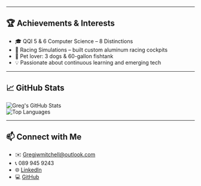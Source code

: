 
---

## 🏆 Achievements & Interests

- 🎓 QQI 5 & 6 Computer Science – 8 Distinctions  
- 🏁 Racing Simulations – built custom aluminum racing cockpits  
- 🐶 Pet lover: 3 dogs & 60-gallon fishtank  
- 💡 Passionate about continuous learning and emerging tech  

---

## 📈 GitHub Stats

![Greg's GitHub Stats](https://github-readme-stats.vercel.app/api?username=g81433691&show_icons=true&theme=radical)  
![Top Languages](https://github-readme-stats.vercel.app/api/top-langs/?username=g81433691&layout=compact&theme=radical)

---

## 📫 Connect with Me

- ✉️ Gregjwmitchell@outlook.com  
- 📞 089 945 9243  
- 🌐 [LinkedIn](https://www.linkedin.com/in/gregmitchell8934)  
- 💻 [GitHub](https://github.com/g81433691)

